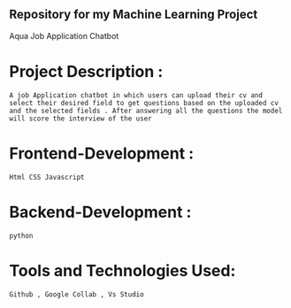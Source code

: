## Repository for my Machine Learning Project
 Aqua
    Job Application Chatbot
    

# Project Description : 
    A job Application chatbot in which users can upload their cv and select their desired field to get questions based on the uploaded cv and the selected fields . After answering all the questions the model will score the interview of the user

# Frontend-Development :
    Html CSS Javascript

# Backend-Development :
    python
# Tools and Technologies Used:
    Github , Google Collab , Vs Studio